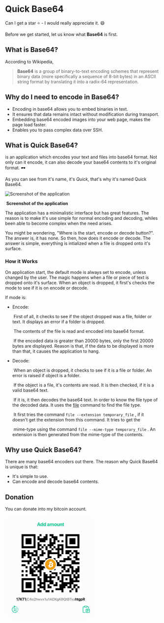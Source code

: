 # Quick Base64
Can I get a star :star: - I would really appreciate it. :smile:

Before we get started, let us know what __Base64__ is first.

## What is Base64? 

According to Wikipedia,
> __Base64__ is a group of binary-to-text encoding schemes that represent binary data (more specifically a sequence of 8-bit bytes)
> in  an ASCII string format by translating it into a radix-64 representation. 

## Why do I need to encode in Base64?

* Encoding in base64 allows you to embed binaries in text.
* It ensures that data remains intact without modification during transport.
* Embedding base64 encoded images into your web page, makes the page load faster.
* Enables you to pass complex data over SSH.

  

## What is Quick Base64?

 is an application which encodes your text and files into base64 format.
Not only can it encode, it can also decode your base64 contents to it's original format. :dark_sunglasses:

As you can see from it's name, it's *Quick*, that's why it's named Quick Base64.

![Screenshot of the application]("readme//encoding.JPG")

​														__Screenshot of the application__

The application has a minimalistic interface but has great features. The reason is to make it's use simple for normal encoding and decoding, whiles been able to become complex when the need arises.

You might be wondering, "Where is the start, encode or decode button?". The answer is, it has none. So then, how does it encode or decode. The answer is simple, everything is intialized when a file is dropped onto it's surface. 

### How it Works

On application start, the default mode is always set to encode, unless changed by the user.  The magic happens when a file or piece of text is dropped onto it's surface. When an object is dropped, it first's checks the mode to see if it is on encode or decode.

If mode is:
* Encode:

   ​	First of all, it checks to see if the object dropped was a file, folder or text. It displays an error if a folder is dropped.
   
   ​	The contents of the file is read and encoded into base64 format.
   
   ​	If the encoded data is greater than 20000 bytes, only the first 20000 bytes are displayed. Reason is that, if the data to be displayed is more than that, it causes the application to hang.
   
* Decode:

   ​	When an object is dropped, it checks to see if it is a file or folder. An error is raised if object is a folder.

   ​	If the object is a file, it's contents are read. It is then checked, if it is a valid base64 text.

   ​	If it is, it then decodes the base64 text. In order to know the file type of the decoded data. It uses the [file]('https://www.en.wikipedia.com/wiki/File_(command)') command to find the file 	type.

   ​	It first tries the command `file --extension temporary_file` , if it doesn't get the extension from this command. It tries to get the 

   ​	mime-type using the command `file --mime-type temporary_file` . An extension is then generated from the mime-type of the 	    	contents.

## Why use Quick Base64?

There are many base64 encoders out there. The reason why Quick Base64 is unique is that:
* It's simple to use.
* Can encode and decode base64 contents.



## Donation 

You can donate into my bitcoin account. 

<img src="readme\bitcoin.png" style="zoom: 50%;display:inline;text-align:left" />


